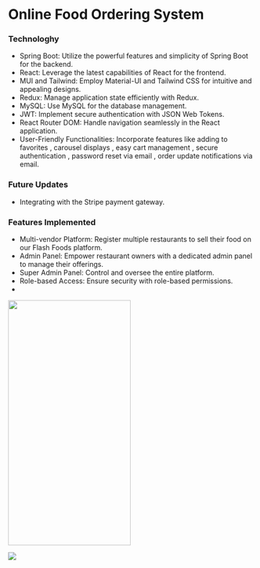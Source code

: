 # Online Food Ordering System

### Technologhy
- Spring Boot: Utilize the powerful features and simplicity of Spring Boot for the backend.
- React: Leverage the latest capabilities of React for the frontend.
- MUI and Tailwind: Employ Material-UI and Tailwind CSS for intuitive and appealing designs.
- Redux: Manage application state efficiently with Redux.
- MySQL: Use MySQL for the database management.
- JWT: Implement secure authentication with JSON Web Tokens.
- React Router DOM: Handle navigation seamlessly in the React application.
- User-Friendly Functionalities: Incorporate features like adding to favorites , carousel displays , easy cart management , secure authentication , password reset via email , order update notifications via email.

### Future Updates
-  Integrating with the Stripe payment gateway.
### Features Implemented
- Multi-vendor Platform: Register multiple restaurants to sell their food on our Flash Foods platform.
- Admin Panel: Empower restaurant owners with a dedicated admin panel to manage their offerings.
- Super Admin Panel: Control and oversee the entire platform.
- Role-based Access: Ensure security with role-based permissions.
- 


<img src="https://github.com/Mahelchandupa/Online-Food-Ordering-System/assets/110615431/141a6644-3f82-4e99-84d8-e39ae8c3dd53" width="250" height="500"/>
<p></p>
<img src="https://github.com/Mahelchandupa/Online-Food-Ordering-System/assets/110615431/5803ad7b-ae47-41ce-a7fd-80ed8fbdf896" />
